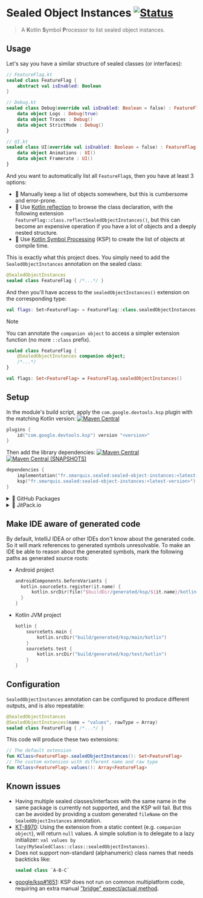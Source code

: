 # Sealed Object Instances [![Status](https://github.com/SimonMarquis/SealedObjectInstances/actions/workflows/build.yml/badge.svg)](https://github.com/SimonMarquis/SealedObjectInstances/actions/workflows/build.yml)


> A **K**otlin **S**ymbol **P**rocessor to list sealed object instances.

## Usage

Let's say you have a similar structure of sealed classes (or interfaces):

```kotlin
// FeatureFlag.kt
sealed class FeatureFlag {
    abstract val isEnabled: Boolean
}
```

```kotlin
// Debug.kt
sealed class Debug(override val isEnabled: Boolean = false) : FeatureFlag() {
    data object Logs : Debug(true)
    data object Traces : Debug()
    data object StrictMode : Debug()
}
```

```kotlin
// UI.kt
sealed class UI(override val isEnabled: Boolean = false) : FeatureFlag() {
    data object Animations : UI()
    data object Framerate : UI()
}
```

And you want to automatically list all `FeatureFlag`s, then you have at least 3 options:
- 🙅 Manually keep a list of objects somewhere, but this is cumbersome and error-prone.
- 🤷 Use [Kotlin reflection](https://kotlinlang.org/docs/reflection.html) to browse the class declaration, with the following extension `FeatureFlag::class.reflectSealedObjectInstances()`, but this can become an expensive operation if you have a lot of objects and a deeply nested structure.
- 🙆 Use [Kotlin Symbol Processing](https://kotlinlang.org/docs/ksp-overview.html) (KSP) to create the list of objects at compile time.

This is exactly what this project does.
You simply need to add the `SealedObjectInstances` annotation on the sealed class:

```kotlin
@SealedObjectInstances
sealed class FeatureFlag { /*...*/ }
```

And then you'll have access to the `sealedObjectInstances()` extension on the corresponding type:

```kotlin
val flags: Set<FeatureFlag> = FeatureFlag::class.sealedObjectInstances()
```

> [!NOTE]  
> You can annotate the `companion object` to access a simpler extension function (no more `::class` prefix).
> ```kotlin
> sealed class FeatureFlag {
>     @SealedObjectInstances companion object;
>     /*...*/
> }
>
> val flags: Set<FeatureFlag> = FeatureFlag.sealedObjectInstances()
> ```

## Setup

In the module's build script, apply the `com.google.devtools.ksp` plugin with the matching Kotlin version: [![Maven Central](https://img.shields.io/maven-central/v/com.google.devtools.ksp/com.google.devtools.ksp.gradle.plugin?label=%20&color=success)](https://central.sonatype.com/artifact/com.google.devtools.ksp/com.google.devtools.ksp.gradle.plugin)

```kotlin
plugins {
    id("com.google.devtools.ksp") version "<version>"
}
```

Then add the library dependencies: [![Maven Central](https://img.shields.io/maven-central/v/fr.smarquis.sealed/sealed-object-instances?label=%20&color=success)](https://central.sonatype.com/artifact/fr.smarquis.sealed/sealed-object-instances) [![Maven Central (SNAPSHOTS)](https://img.shields.io/nexus/s/fr.smarquis.sealed/sealed-object-instances?label=%20&color=lightgrey&server=https%3A%2F%2Fs01.oss.sonatype.org%2F)](https://s01.oss.sonatype.org/content/repositories/snapshots/fr/smarquis/sealed/sealed-object-instances/)

```kotlin
dependencies {
    implementation("fr.smarquis.sealed:sealed-object-instances:<latest-version>")
    ksp("fr.smarquis.sealed:sealed-object-instances:<latest-version>")
}
```

<details><summary>🐙 GitHub Packages</summary>


[![GitHub release (latest SemVer)](https://img.shields.io/github/v/release/SimonMarquis/SealedObjectInstances?label=%20&color=success)](https://github.com/SimonMarquis/SealedObjectInstances/packages/1674974/versions)

> [!NOTE]  
> You'll need to create a personal access token (PAT) with the `read:packages` permission to be able to download from this repository.
> https://docs.github.com/en/packages/learn-github-packages

```kotlin
repositories {
    maven {
        url = uri("https://maven.pkg.github.com/SimonMarquis/SealedObjectInstances")
        credentials {
            username = System.getenv("GITHUB_USERNAME")
            password = System.getenv("GITHUB_PACKAGES_READ_TOKEN")
        }
    }
}

dependencies {
    implementation("fr.smarquis.sealed:sealed-object-instances:<latest-version>")
    ksp("fr.smarquis.sealed:sealed-object-instances:<latest-version>")
}
```

</details>

<details><summary>🚀 JitPack.io</summary>


[![JitPack.io](https://img.shields.io/jitpack/version/com.github.SimonMarquis/SealedObjectInstances?color=success&label=%20)](https://jitpack.io/#SimonMarquis/SealedObjectInstances)

```kotlin
repositories {
    maven {
        url = uri("https://jitpack.io")
    }
}

dependencies {
    implementation("com.github.SimonMarquis:SealedObjectInstances:<latest-version>")
    ksp("com.github.SimonMarquis:SealedObjectInstances:<latest-version>")
}
```

</details>

## Make IDE aware of generated code

By default, IntelliJ IDEA or other IDEs don't know about the generated code. So it will mark references to generated symbols unresolvable. To make an IDE be able to reason about the generated symbols, mark the following paths as generated source roots:

- Android project
  ```kotlin
  androidComponents.beforeVariants {
    kotlin.sourceSets.register(it.name) {
        kotlin.srcDir(file("$buildDir/generated/ksp/${it.name}/kotlin"))
    }
  }
  ```
- Kotlin JVM project
  ```kotlin
  kotlin {
      sourceSets.main {
          kotlin.srcDir("build/generated/ksp/main/kotlin")
      }
      sourceSets.test {
          kotlin.srcDir("build/generated/ksp/test/kotlin")
      }
  }
  ```

## Configuration

`SealedObjectInstances` annotation can be configured to produce different outputs, and is also repeatable:

```kotlin
@SealedObjectInstances
@SealedObjectInstances(name = "values", rawType = Array)
sealed class FeatureFlag { /*...*/ }
```

This code will produce these two extensions:

```kotlin
// The default extension
fun KClass<FeatureFlag>.sealedObjectInstances(): Set<FeatureFlag>
// The custom extension with different name and raw type
fun KClass<FeatureFlag>.values(): Array<FeatureFlag>
```

## Known issues

- Having multiple sealed classes/interfaces with the same name in the same package is currently not supported, and the KSP will fail. But this can be avoided by providing a custom generated `fileName` on the `SealedObjectInstances` annotation.
- [KT-8970](https://youtrack.jetbrains.com/issue/KT-8970/Object-is-uninitialized-null-when-accessed-from-static-context-ex-companion-object-with-initialization-loop): Using the extension from a static context (e.g. `companion object`), will return `null` values. A simple solution is to delegate to a lazy initializer: `val values by lazy(MySealedClass::class::sealedObjectInstances)`.
- Does not support non-standard (alphanumeric) class names that needs backticks like:
  ```kotlin
  sealed class `A-B-C`
  ```
- [google/ksp#1651](https://github.com/google/ksp/issues/1651): KSP does not run on common multiplatform code, requiring an extra manual ["bridge" expect/actual method](https://github.com/SimonMarquis/SealedObjectInstances/blob/main/multiplatform/src/commonMain/kotlin/com/example/Entity.kt#L30).
